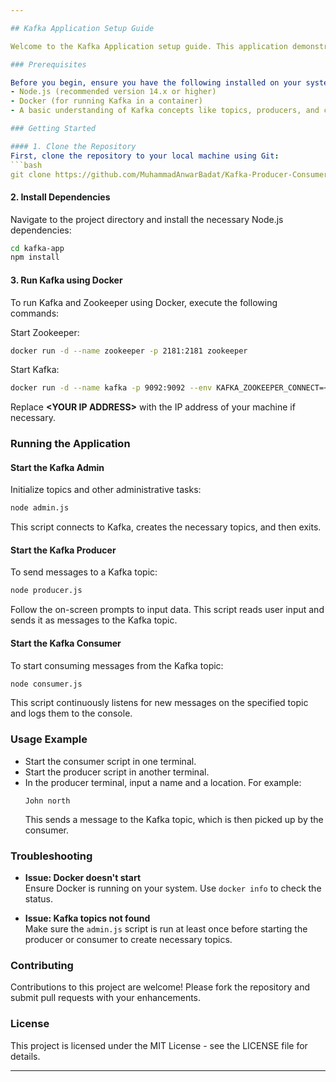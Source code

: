 ```yaml
---

## Kafka Application Setup Guide

Welcome to the Kafka Application setup guide. This application demonstrates the use of Apache Kafka for message streaming, utilizing KafkaJS to implement Kafka Consumer and Producer functionalities.

### Prerequisites

Before you begin, ensure you have the following installed on your system:
- Node.js (recommended version 14.x or higher)
- Docker (for running Kafka in a container)
- A basic understanding of Kafka concepts like topics, producers, and consumers.

### Getting Started

#### 1. Clone the Repository
First, clone the repository to your local machine using Git:
```bash
git clone https://github.com/MuhammadAnwarBadat/Kafka-Producer-Consumer.git
```
#### 2. Install Dependencies
Navigate to the project directory and install the necessary Node.js dependencies:
```bash
cd kafka-app
npm install
```

#### 3. Run Kafka using Docker
To run Kafka and Zookeeper using Docker, execute the following commands:

Start Zookeeper:
```bash
docker run -d --name zookeeper -p 2181:2181 zookeeper
```

Start Kafka:
```bash
docker run -d --name kafka -p 9092:9092 --env KAFKA_ZOOKEEPER_CONNECT=<YOUR IP ADDRESS>:2181 --env KAFKA_ADVERTISED_LISTENERS=PLAINTEXT://<YOUR IP ADDRESS>:9092 --env KAFKA_OFFSETS_TOPIC_REPLICATION_FACTOR=1 confluentinc/cp-kafka
```
Replace **\<YOUR IP ADDRESS\>** with the IP address of your machine if necessary.

### Running the Application

#### Start the Kafka Admin
Initialize topics and other administrative tasks:
```bash
node admin.js
```
This script connects to Kafka, creates the necessary topics, and then exits.

#### Start the Kafka Producer
To send messages to a Kafka topic:
```bash
node producer.js
```
Follow the on-screen prompts to input data. This script reads user input and sends it as messages to the Kafka topic.

#### Start the Kafka Consumer
To start consuming messages from the Kafka topic:
```bash
node consumer.js
```
This script continuously listens for new messages on the specified topic and logs them to the console.

### Usage Example
- Start the consumer script in one terminal.
- Start the producer script in another terminal.
- In the producer terminal, input a name and a location. For example:
  ```
  John north
  ```
  This sends a message to the Kafka topic, which is then picked up by the consumer.

### Troubleshooting

- **Issue: Docker doesn't start**  
  Ensure Docker is running on your system. Use `docker info` to check the status.

- **Issue: Kafka topics not found**  
  Make sure the `admin.js` script is run at least once before starting the producer or consumer to create necessary topics.

### Contributing

Contributions to this project are welcome! Please fork the repository and submit pull requests with your enhancements.

### License

This project is licensed under the MIT License - see the LICENSE file for details.

---
```

